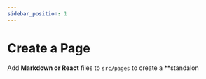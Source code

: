 ```yaml
---
sidebar_position: 1
---
```


# Create a Page

Add **Markdown or React** files to `src/pages` to create a **standalon